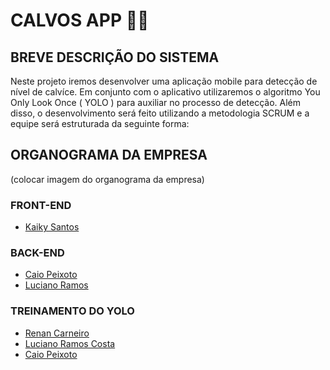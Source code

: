 # CALVOS APP 👨‍🦲
## BREVE DESCRIÇÃO DO SISTEMA 
Neste projeto iremos desenvolver uma aplicação mobile para detecção de nível de calvíce. Em conjunto com o aplicativo utilizaremos o algoritmo You Only Look Once ( YOLO ) para auxiliar no processo de detecção. Além disso, o desenvolvimento será feito utilizando a metodologia SCRUM e a equipe será estruturada da seguinte forma:

## ORGANOGRAMA DA EMPRESA
(colocar imagem do organograma da empresa)

### FRONT-END
- [Kaiky Santos](https://github.com/KaikySantos)
### BACK-END
- [Caio Peixoto](https://github.com/caiocfpeixoto/)
- [Luciano Ramos](https://github.com/lucianoRcosta)
### TREINAMENTO DO YOLO
- [Renan Carneiro](https://github.com/Renan-Carneiro-Batista)
- [Luciano Ramos Costa](https://github.com/lucianoRcosta)
- [Caio Peixoto](https://github.com/caiocfpeixoto/)

